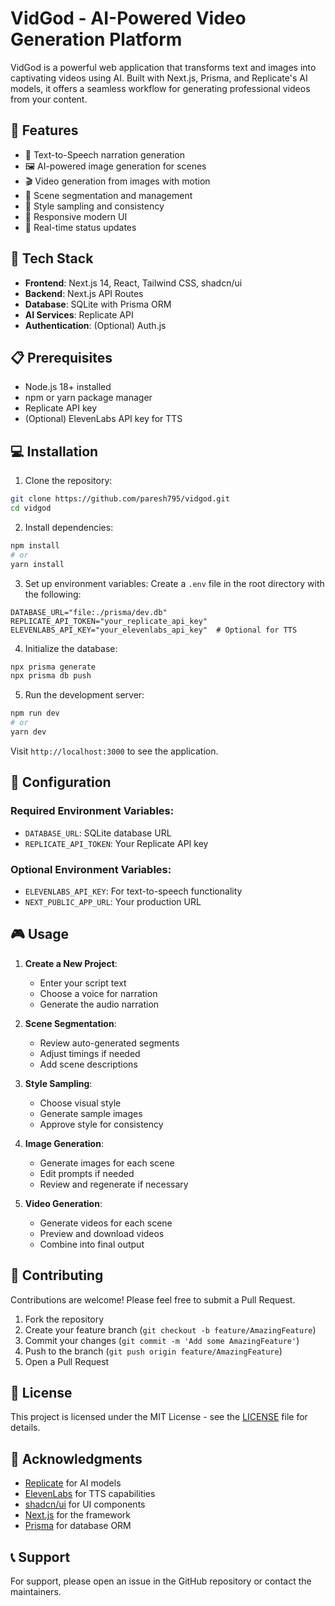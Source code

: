 # VidGod - AI-Powered Video Generation Platform

VidGod is a powerful web application that transforms text and images into captivating videos using AI. Built with Next.js, Prisma, and Replicate's AI models, it offers a seamless workflow for generating professional videos from your content.

## 🌟 Features

- 🎯 Text-to-Speech narration generation
- 🖼️ AI-powered image generation for scenes
- 🎬 Video generation from images with motion
- 📝 Scene segmentation and management
- 🎨 Style sampling and consistency
- 📱 Responsive modern UI
- 🔄 Real-time status updates

## 🚀 Tech Stack

- **Frontend**: Next.js 14, React, Tailwind CSS, shadcn/ui
- **Backend**: Next.js API Routes
- **Database**: SQLite with Prisma ORM
- **AI Services**: Replicate API
- **Authentication**: (Optional) Auth.js

## 📋 Prerequisites

- Node.js 18+ installed
- npm or yarn package manager
- Replicate API key
- (Optional) ElevenLabs API key for TTS

## 💻 Installation

1. Clone the repository:

```bash
git clone https://github.com/paresh795/vidgod.git
cd vidgod
```

2. Install dependencies:

```bash
npm install
# or
yarn install
```

3. Set up environment variables:
Create a `.env` file in the root directory with the following:

```env
DATABASE_URL="file:./prisma/dev.db"
REPLICATE_API_TOKEN="your_replicate_api_key"
ELEVENLABS_API_KEY="your_elevenlabs_api_key"  # Optional for TTS
```

4. Initialize the database:

```bash
npx prisma generate
npx prisma db push
```

5. Run the development server:

```bash
npm run dev
# or
yarn dev
```

Visit `http://localhost:3000` to see the application.

## 🔧 Configuration

### Required Environment Variables:
- `DATABASE_URL`: SQLite database URL
- `REPLICATE_API_TOKEN`: Your Replicate API key

### Optional Environment Variables:
- `ELEVENLABS_API_KEY`: For text-to-speech functionality
- `NEXT_PUBLIC_APP_URL`: Your production URL

## 🎮 Usage

1. **Create a New Project**:
   - Enter your script text
   - Choose a voice for narration
   - Generate the audio narration

2. **Scene Segmentation**:
   - Review auto-generated segments
   - Adjust timings if needed
   - Add scene descriptions

3. **Style Sampling**:
   - Choose visual style
   - Generate sample images
   - Approve style for consistency

4. **Image Generation**:
   - Generate images for each scene
   - Edit prompts if needed
   - Review and regenerate if necessary

5. **Video Generation**:
   - Generate videos for each scene
   - Preview and download videos
   - Combine into final output

## 🤝 Contributing

Contributions are welcome! Please feel free to submit a Pull Request.

1. Fork the repository
2. Create your feature branch (`git checkout -b feature/AmazingFeature`)
3. Commit your changes (`git commit -m 'Add some AmazingFeature'`)
4. Push to the branch (`git push origin feature/AmazingFeature`)
5. Open a Pull Request

## 📝 License

This project is licensed under the MIT License - see the [LICENSE](LICENSE) file for details.

## 🙏 Acknowledgments

- [Replicate](https://replicate.com/) for AI models
- [ElevenLabs](https://elevenlabs.io/) for TTS capabilities
- [shadcn/ui](https://ui.shadcn.com/) for UI components
- [Next.js](https://nextjs.org/) for the framework
- [Prisma](https://www.prisma.io/) for database ORM

## 📞 Support

For support, please open an issue in the GitHub repository or contact the maintainers.
